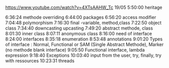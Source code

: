 https://www.youtube.com/watch?v=4XTsAAHW_Tc
19/05 5:50:00 heritage

6:36:24 methode overriding
6:44:00 packages
6:56:20 access modifier
7:04:48 polymorphism
7:16:30 final -variable, method,class
7:22:50 object class
7:34:40 downcasting upcasting
7:49:20 abstract methode, class
8:01:30 inner class
8:07:11 anonymous class
8:16:00 need of interface
8:24:00 interfaces
8:35:18 enumeration
8:53:48 annotations
9:01:20 Types of interface : Normal, Functional or SAM (Single Abstract Methode), Marker (no methode blank interface)
9:05:50 Functional interface, lambda expression
9:18:40 Exceptions
10:03:40 input from the user, try, finally, try with ressources
10:23:31 threads